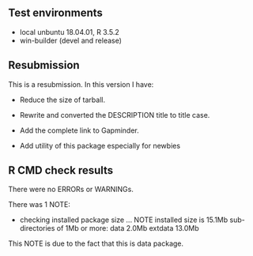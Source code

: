 ## Test environments
* local unbuntu 18.04.01, R 3.5.2
* win-builder (devel and release)

## Resubmission
This is a resubmission. In this version I have:

* Reduce the size of tarball.

* Rewrite and converted the DESCRIPTION title to title case.

* Add the complete link to Gapminder.

* Add utility of this package especially for newbies 

## R CMD check results
There were no ERRORs or WARNINGs.

There was 1 NOTE:

* checking installed package size ... NOTE
    installed size is 15.1Mb
    sub-directories of 1Mb or more:
      data      2.0Mb
      extdata  13.0Mb

This NOTE is due to the fact that this is data package.
